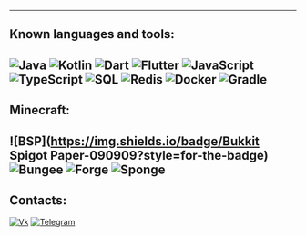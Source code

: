 
---
## Known languages and tools:
![Java](https://img.shields.io/badge/Java-090909?style=for-the-badge&logo=java&logoColor=orange)
![Kotlin](https://img.shields.io/badge/Kotlin-090909?style=for-the-badge&logo=kotlin&logoColor=orange)
![Dart](https://img.shields.io/badge/Dart-090909?style=for-the-badge&logo=dart&logoColor=097CDB)
![Flutter](https://img.shields.io/badge/Flutter-090909?style=for-the-badge&logo=flutter&logoColor=47C5FB)
![JavaScript](https://img.shields.io/badge/JavaScript-090909?style=for-the-badge&logo=typescript&logoColor=yellow)
![TypeScript](https://img.shields.io/badge/TypeScript-090909?style=for-the-badge&logo=typescript&logoColor=blue)
![SQL](https://img.shields.io/badge/SQL-090909?style=for-the-badge&logo=mysql&logoColor=lightblue)
![Redis](https://img.shields.io/badge/Redis-090909?style=for-the-badge&logo=redis&logoColor=red)
![Docker](https://img.shields.io/badge/Docker-090909?style=for-the-badge&logo=docker&logoColor=blue)
![Gradle](https://img.shields.io/badge/Gradle-090909?style=for-the-badge&logo=gradle&logoColor=lightblue)
---
## Minecraft:
![BSP](https://img.shields.io/badge/Bukkit Spigot Paper-090909?style=for-the-badge)
![Bungee](https://img.shields.io/badge/Bungeecord-090909?style=for-the-badge)
![Forge](https://img.shields.io/badge/Forge-090909?style=for-the-badge)
![Sponge](https://img.shields.io/badge/Sponge-090909?style=for-the-badge)
---
## Contacts:
[![Vk](https://img.shields.io/badge/Вконтакте-090909?style=for-the-badge&logo=vk)](https://vk.me/nartsiss)
[![Telegram](https://img.shields.io/badge/Telegram-090909?style=for-the-badge&logo=telegram)](https://t.me/nartsiss)
